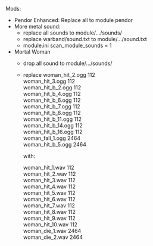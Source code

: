Mods:
- Pendor Enhanced: Replace all to module pendor
- More metal sound: 
	- replace all sounds to module/.../sounds/
	- replace warband/sound.txt to module/.../sound.txt
	- module.ini scan_module_sounds = 1
- Mortal Woman
	- drop all sound to module/.../sounds/
	- replace
		woman_hit_2.ogg 112  
		woman_hit_3.ogg 112  
		woman_hit_b_2.ogg 112  
		woman_hit_b_4.ogg 112  
		woman_hit_b_6.ogg 112  
		woman_hit_b_7.ogg 112  
		woman_hit_b_8.ogg 112  
		woman_hit_b_11.ogg 112  
		woman_hit_b_14.ogg 112  
		woman_hit_b_16.ogg 112  
		woman_fall_1.ogg 2464  
		woman_hit_b_5.ogg 2464  
		  
		with:  
		  
		woman_hit_1.wav 112  
		woman_hit_2.wav 112  
		woman_hit_3.wav 112  
		woman_hit_4.wav 112  
		woman_hit_5.wav 112  
		woman_hit_6.wav 112  
		woman_hit_7.wav 112  
		woman_hit_8.wav 112  
		woman_hit_9.wav 112  
		woman_hit_10.wav 112  
		woman_die_1.wav 2464  
		woman_die_2.wav 2464